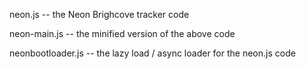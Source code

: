 
neon.js -- the Neon Brighcove tracker code

neon-main.js -- the minified version of the above code

neonbootloader.js -- the lazy load / async loader for the neon.js code
